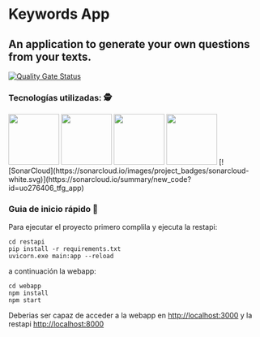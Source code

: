 # Keywords App 
## An application to generate your own questions from your texts.

[![Quality Gate Status](https://sonarcloud.io/api/project_badges/measure?project=uo276406_tfg_app&metric=alert_status)](https://sonarcloud.io/summary/new_code?id=uo276406_tfg_app)


### Tecnologías utilizadas: 🕵️
<p float="left">
<img src="https://blog.wildix.com/wp-content/uploads/2020/06/react-logo.jpg" height="100">
<img src="https://encrypted-tbn0.gstatic.com/images?q=tbn:ANd9GcTab05l3ndGtZqyqxgTeOkmB7g2eDGyYrQp60gRu108tIEXOLQTl8tf9Jpx90UiNJEIv1Q&usqp=CAU" height="100">
<img src="https://upload.wikimedia.org/wikipedia/commons/thumb/0/0a/Python.svg/1200px-Python.svg.png" height="100">
<img src="https://fastapi.tiangolo.com/img/logo-margin/logo-teal.png" height="100">
[![SonarCloud](https://sonarcloud.io/images/project_badges/sonarcloud-white.svg)](https://sonarcloud.io/summary/new_code?id=uo276406_tfg_app)
</p>

### Guia de inicio rápido 🤔
 
Para ejecutar el proyecto primero complila y ejecuta la restapi:

```shell
cd restapi
pip install -r requirements.txt
uvicorn.exe main:app --reload
```
a continuación la webapp:
```shell
cd webapp
npm install
npm start
```

Deberias ser capaz de acceder a la webapp en [http://localhost:3000](http://localhost:3000) y la restapi [http://localhost:8000](http://localhost:8000)